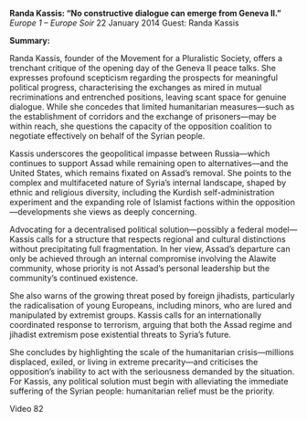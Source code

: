 **Randa Kassis: “No constructive dialogue can emerge from Geneva II.”** _Europe 1 – Europe Soir_ 22 January 2014 Guest: Randa Kassis

**Summary:**

Randa Kassis, founder of the Movement for a Pluralistic Society, offers a trenchant critique of the opening day of the Geneva II peace talks. She expresses profound scepticism regarding the prospects for meaningful political progress, characterising the exchanges as mired in mutual recriminations and entrenched positions, leaving scant space for genuine dialogue. While she concedes that limited humanitarian measures—such as the establishment of corridors and the exchange of prisoners—may be within reach, she questions the capacity of the opposition coalition to negotiate effectively on behalf of the Syrian people.

Kassis underscores the geopolitical impasse between Russia—which continues to support Assad while remaining open to alternatives—and the United States, which remains fixated on Assad’s removal. She points to the complex and multifaceted nature of Syria’s internal landscape, shaped by ethnic and religious diversity, including the Kurdish self-administration experiment and the expanding role of Islamist factions within the opposition—developments she views as deeply concerning.

Advocating for a decentralised political solution—possibly a federal model—Kassis calls for a structure that respects regional and cultural distinctions without precipitating full fragmentation. In her view, Assad’s departure can only be achieved through an internal compromise involving the Alawite community, whose priority is not Assad’s personal leadership but the community’s continued existence.

She also warns of the growing threat posed by foreign jihadists, particularly the radicalisation of young Europeans, including minors, who are lured and manipulated by extremist groups. Kassis calls for an internationally coordinated response to terrorism, arguing that both the Assad regime and jihadist extremism pose existential threats to Syria’s future.

She concludes by highlighting the scale of the humanitarian crisis—millions displaced, exiled, or living in extreme precarity—and criticises the opposition’s inability to act with the seriousness demanded by the situation. For Kassis, any political solution must begin with alleviating the immediate suffering of the Syrian people: humanitarian relief must be the priority.

Video 82